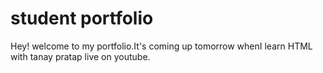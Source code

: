 # student portfolio

Hey! welcome to my portfolio.It's coming up tomorrow whenI learn HTML 
with tanay pratap live on youtube.